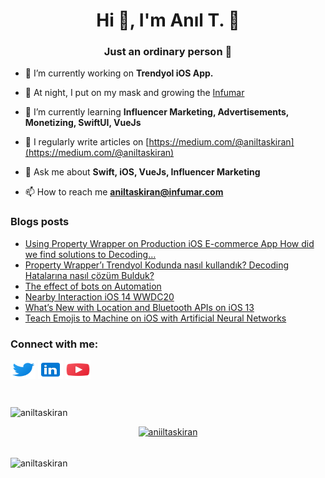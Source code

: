 <h1 align="center">Hi 👋, I'm Anıl T. 🚀</h1>
<h3 align="center">Just an ordinary person 👻</h3>

- 🔭 I’m currently working on **Trendyol iOS App.**

- 🚀 At night, I put on my mask and growing the [Infumar](https://infumar.com)

- 🌱 I’m currently learning **Influencer Marketing, Advertisements, Monetizing, SwiftUI, VueJs**


- 📝 I regularly write articles on [https://medium.com/@aniltaskiran](https://medium.com/@aniltaskiran)

- 💬 Ask me about **Swift, iOS, VueJs, Influencer Marketing**

- 📫 How to reach me **aniltaskiran@infumar.com**

### Blogs posts
<!-- BLOG-POST-LIST:START -->
- [Using Property Wrapper on Production iOS E-commerce App How did we find solutions to Decoding…](https://aniltaskiran.medium.com/using-property-wrapper-on-production-ios-e-commerce-app-how-did-we-find-solutions-to-decoding-d2cdf13d99cd?source=rss-1ba92a98028------2)
- [Property Wrapper’ı Trendyol Kodunda nasıl kullandık? Decoding Hatalarına nasıl çözüm Bulduk?](https://medium.com/trendyol-tech/property-wrapper%C4%B1-trendyol-kodunda-nas%C4%B1l-kulland%C4%B1k-decoding-hatalar%C4%B1na-nas%C4%B1l-%C3%A7%C3%B6z%C3%BCm-bulduk-9e99f47146f4?source=rss-1ba92a98028------2)
- [The effect of bots on Automation](https://medium.com/trendyol-tech/the-effect-of-bots-on-automation-fb3135908632?source=rss-1ba92a98028------2)
- [Nearby Interaction iOS 14 WWDC20](https://medium.com/flawless-app-stories/nearby-interaction-ios-14-wwdc20-e4ad9bcb3826?source=rss-1ba92a98028------2)
- [What’s New with Location and Bluetooth APIs on iOS 13](https://medium.com/flawless-app-stories/whats-new-with-location-and-bluetooth-apis-on-ios-13-a6d8497ffa39?source=rss-1ba92a98028------2)
- [Teach Emojis to Machine on iOS with Artificial Neural Networks](https://medium.com/trendyol-tech/teach-emojis-to-machine-on-ios-with-artificial-neural-networks-83acf58e3843?source=rss-1ba92a98028------2)
<!-- BLOG-POST-LIST:END -->


<h3 align="left">Connect with me:</h3>
<p align="left">
<a href="https://twitter.com/aniiltaskiran" target="blank"><img align="center" src="Assets/twitter.svg" alt="aniiltaskiran" height="30" width="40" /></a>
<a href="https://linkedin.com/in/aniltaskiran" target="blank"><img align="center" src="Assets/linkedin.svg" alt="aniltaskiran" height="30" width="40" /></a>
<a href="https://www.youtube.com/channel/UCz0jaWqwcQo_DEEtsiMhtrg" target="blank"><img align="center" src="Assets/youtube.svg" alt="aniltaskiran" height="30" width="40" /></a><br>
</p>

<br><p align="left"> <img src="https://komarev.com/ghpvc/?username=aniltaskiran&label=Profile%20views&color=0e75b6&style=flat" alt="aniltaskiran" /> </p>
<p align="center"> <a href="https://twitter.com/aniiltaskiran" target="blank"><img src="https://img.shields.io/twitter/follow/aniiltaskiran?logo=twitter&style=for-the-badge" alt="aniiltaskiran" /></a> </p>

<br><img align="center" src="https://github-readme-stats.vercel.app/api?username=aniltaskiran&show_icons=true&locale=en" alt="aniltaskiran" />

